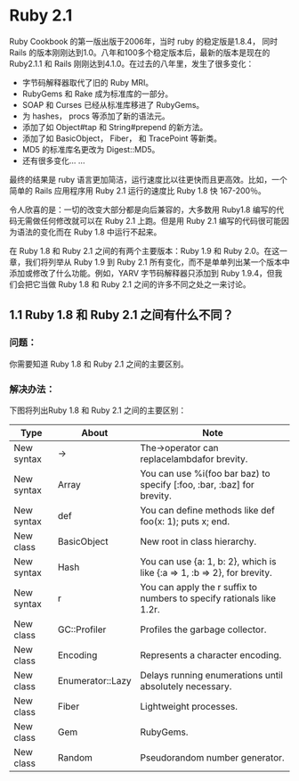 # Ruby 2.1
Ruby Cookbook 的第一版出版于2006年，当时 ruby 的稳定版是1.8.4， 同时Rails 的版本刚刚达到1.0。八年和100多个稳定版本后，最新的版本是现在的 Ruby2.1.1 和 Rails 刚刚达到4.1.0。在过去的八年里，发生了很多变化：

* 字节码解释器取代了旧的 Ruby MRI。
* RubyGems 和 Rake 成为标准库的一部分。
* SOAP 和 Curses 已经从标准库移进了 RubyGems。
* 为 hashes， procs 等添加了新的语法元。
* 添加了如 Object#tap 和 String#prepend 的新方法。
* 添加了如 BasicObject， Fiber， 和 TracePoint 等新类。
* MD5 的标准库名更改为 Digest::MD5。
* 还有很多变化... ...

最终的结果是 ruby 语言更加简洁，运行速度比以往更快而且更高效。比如，一个简单的 Rails 应用程序用 Ruby 2.1 运行的速度比 Ruby 1.8 快 167-200％。

令人欣喜的是：一切的改变大部分都是向后兼容的，大多数用 Ruby1.8 编写的代码无需做任何修改就可以在 Ruby 2.1 上跑。但是用 Ruby 2.1 编写的代码很可能因为语法的变化而在 Ruby 1.8 中运行不起来。

在 Ruby 1.8 和 Ruby 2.1 之间的有两个主要版本：Ruby 1.9 和 Ruby 2.0。在这一章，我们将列举从 Ruby 1.9 到 Ruby 2.1 所有变化，而不是单单列出某一个版本中添加或修改了什么功能。例如，YARV 字节码解释器只添加到 Ruby 1.9.4，但我们会把它当做 Ruby 1.8 和 Ruby 2.1 之间的许多不同之处之一来讨论。

## 1.1 Ruby 1.8 和 Ruby 2.1 之间有什么不同？
### 问题：
你需要知道 Ruby 1.8 和 Ruby 2.1 之间的主要区别。
### 解决办法：
下图将列出Ruby 1.8 和 Ruby 2.1 之间的主要区别：

| Type            | About             | Note  |
| --------------- | ----------------- | ----- |
| New syntax      | →                 | The→operator can replacelambdafor brevity. |
| New syntax      | Array             | You can use %i(foo bar baz) to specify [:foo, :bar, :baz] for brevity. |
| New syntax      | def               | You can define methods like def foo(x: 1); puts x; end. |
| New class       | BasicObject       | New root in class  hierarchy. |
| New syntax      | Hash              | You can use {a: 1, b: 2}, which is like {:a =\> 1, :b =\> 2}, for brevity. |
| New syntax      | r                 | You can apply the r suffix to numbers to specify rationals like 1.2r.  |
| New class       | GC::Profiler      | Profiles the garbage  collector. |
| New class       | Encoding          | Represents a character  encoding. |
| New class       | Enumerator::Lazy  | Delays running enumerations until absolutely necessary. |
| New class       | Fiber             | Lightweight processes. |
| New class       | Gem               | RubyGems. |
| New class       | Random            | Pseudorandom number generator. |
